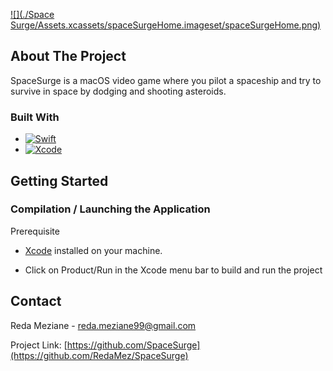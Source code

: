 [![](./Space Surge/Assets.xcassets/spaceSurgeHome.imageset/spaceSurgeHome.png)](spaceSurgeHome.png)

<!-- ABOUT THE PROJECT -->
## About The Project

SpaceSurge is a macOS video game where you pilot a spaceship and try to survive in space by dodging and shooting asteroids.

### Built With

* [![Swift][Swift.org]][Swift-url]
* [![Xcode][Xcode.com]][Xcode-url]

<!-- GETTING STARTED -->
## Getting Started

### Compilation / Launching the Application

Prerequisite
- [Xcode](https://developer.apple.com/xcode) installed on your machine.

- Click on Product/Run in the Xcode menu bar to build and run the project

<!-- CONTACT -->
## Contact

Reda Meziane - reda.meziane99@gmail.com

Project Link: [https://github.com/SpaceSurge](https://github.com/RedaMez/SpaceSurge)

<!-- MARKDOWN LINKS & IMAGES -->
<!-- https://www.markdownguide.org/basic-syntax/#reference-style-links -->
[forks-shield]: https://img.shields.io/github/forks/othneildrew/Best-README-Template.svg?style=for-the-badge
[forks-url]: https://github.com/othneildrew/Best-README-Template/network/members
[stars-shield]: https://img.shields.io/github/stars/othneildrew/Best-README-Template.svg?style=for-the-badge
[stars-url]: https://github.com/othneildrew/Best-README-Template/stargazers
[issues-shield]: https://img.shields.io/github/issues/othneildrew/Best-README-Template.svg?style=for-the-badge
[issues-url]: https://github.com/othneildrew/Best-README-Template/issues
[license-shield]: https://img.shields.io/github/license/othneildrew/Best-README-Template.svg?style=for-the-badge
[license-url]: https://github.com/othneildrew/Best-README-Template/blob/master/LICENSE.txt
[linkedin-shield]: https://img.shields.io/badge/-LinkedIn-black.svg?style=for-the-badge&logo=linkedin&colorB=555
[linkedin-url]: https://linkedin.com/in/othneildrew
[product-screenshot]: images/screenshot.png
[Swift.org]: https://img.shields.io/badge/swift-F05138?style=for-the-badge&logo=swift&logoColor=white
[Swift-url]: https://swift.org
[Xcode.com]: https://img.shields.io/badge/xcode-147EFB?style=for-the-badge&logo=xcode&logoColor=white
[Xcode-url]: https://developer.apple.com/xcode
